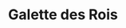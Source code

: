 ---
layout: recette
categories: [recettes]
hidden: true
lang: fr
title: Galette des Rois
type: sucre
preconditions:
  - La pâte feuilletée, le beurre et les oeufs doivent être à température ambiante
  - Préchauffer le four à 200°C
recettes:
  Pithiviers:
    ingredients: 
      - nom: pâte feuilletée 
        qte: 2
      - nom: sucre glace
        qte: 150
        unite: gr
      - nom: poudre d'amandes
        qte: 250
        unite: gr
      - nom: beurre mou
        qte: 100
        unite: gr
      - nom: oeufs
        qte: 3
      - nom: rhum
        qte: 4
        unite: cL
    etapes:
      - label: Garniture
        details:
          - Mélanger le beurre et le sucre
          - Ajouter les oeufs un à un
          - Ajouter la poudre d'amandes
          - Ajouter le rhum
      - label: Assemblage
        details:
          - Étaler une pâte feuilletée
          - Répartir la garniture au milieu (laisser 2-3 cm sur les bords)
          - Mouiller avec son doigt le bord de la pâte sur 2 cm avec de l'eau
          - Étaler la seconde pâte feuilletée sur la première
          - Bien pincer les bords
          - Dorer avec un jaune d'oeuf (sauf le long du bord)
          - Faire un dessin avec la pointe d'un couteau
  Frangipane:
    ingredients: 
      - nom: pâte feuilletée 
        qte: 2
      - nom: lait
        qte: 250
        unite: mL
      - nom: sucre
        qte: 60
        unite: gr
      - nom: farine
        qte: 25
        unite: gr
      - nom: petit oeuf
        qte: 1
      - nom: jaune d'oeuf
        qte: 2
      - nom: poudre d'amandes
        qte: 150
        unite: gr
      - nom: sucre glace
        qte: 100
        unite: gr
      - nom: beurre mou
        qte: 125
        unite: gr
      - nom: beurre mou
        qte: 100
        unite: gr
      - nom: oeufs
        qte: 2
      - nom: rhum
        qte: 4
        unite: cL
    etapes:
      - label: "Garniture 1/3 : Crème Patissière"
        details:
          - label: Faire la crème patissière
            link: https://vianneyfaivre.com/recettes/creme-patissiere
      - label: "Garniture 2/3 : Crème d'amandes"
        details:
          - Mélanger le beurre et le sucre
          - Ajouter les deux oeufs un à un
          - Ajouter la poudre d'amandes
          - Ajouter le rhum
      - label: "Garniture 3/3"
        details:
          - Calculer 30% du poids de la crème d'amandes
          - Peser ce montant en crème patissière
          - Mélanger la crème d'amandes avec la crème patissière
      - label: Assemblage
        details:
          - Étaler une pâte feuilletée
          - Répartir la garniture au milieu (laisser 2-3 cm sur les bords)
          - Mouiller avec son doigt le bord de la pâte sur 2 cm avec de l'eau
          - Étaler la seconde pâte feuilletée sur la première
          - Bien pincer les bords
          - Dorer avec un jaune d'oeuf (sauf le long du bord)
          - Faire un dessin avec la pointe d'un couteau
cuisson: 
  - Cuire 30-35 minutes à 180°C (chaleur tournante, à placer quasiment en bas du four)
  - Cuire 15 minutes à 150°C
notes:
  - Utiliser le dos d'une cuillère et la pointe d'un couteau pour faire les bords
  - Il ne faut pas dorer le long du bord car le jaune d'oeuf va empêcher la pâte de gonfler à la cuisson
  - Le rhum peut être remplacé par de l'Amaretto
  - Cette recette convient pour une galette de 25x25 cm. Veiller à ne pas trop surcharger de garniture
---